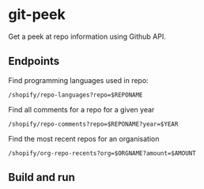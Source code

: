 # git-peek

Get a peek at repo information using Github API.

## Endpoints

Find programming languages used in repo:

`/shopify/repo-languages?repo=$REPONAME`

Find all comments for a repo for a given year

`/shopify/repo-comments?repo=$REPONAME?year=$YEAR`

Find the most recent repos for an organisation

`/shopify/org-repo-recents?org=$ORGNAME?amount=$AMOUNT`


## Build and run